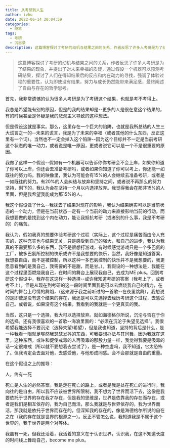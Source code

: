 ```yaml
---
title: 从考研到人生
author: ivhu
date: 2022-06-14 20:04:59
categories:
  - 随笔
tags:
  - 考研
  - 沉思录
description: 这篇博客探讨了考研的动机与结果之间的关系，作者反思了许多人考研是为了结果的现象，并提出了对未来幸福的质疑，通过假设一个机器可以预测考研结果，探讨了人们在得知结果后的反应和内在动力的寻找，强调了体验过程的重要性，认为即使没有结果，努力与成长仍然能带来满足感，最终阐述了自由与存在的哲学思考。
---
```


> 这篇博客探讨了考研的动机与结果之间的关系，作者反思了许多人考研是为了结果的现象，并提出了对未来幸福的质疑，通过假设一个机器可以预测考研结果，探讨了人们在得知结果后的反应和内在动力的寻找，强调了体验过程的重要性，认为即使没有结果，努力与成长仍然能带来满足感，最终阐述了自由与存在的哲学思考。

首先，我非常遗憾的认为很多人考研是为了考研这个结果，也就是考不考得上。

我总是希望能有别的原因，但是的我的结果却是--更多的人是很在意这个结果的，有的时候甚至是怀疑是我的悲观主义导致的这种想法。

但是假设这就是事实。那么，这里存在一个巨大的陷阱，也就是我所总结的人生三大谎言之一的--未来的谎言，我是为了未来的幸福（或者其他的什么东西，反正这里有一个词）。当然也不一定会掉入这个陷阱--因为这个目标并不一定是当前考研这个状态的唯一动力，或者说是唯一原因，更或者说它可以是一个不是很重要的原因。

我做了这样一个假设--假如有一个机器可以告诉你你考研会不会上岸，如果你知道了你可以上岸，你还会去准备考研吗，或者如果你知道了你可以考上，你还能一如既往的努力吗。我的映像里，我认为可能会有15%的人会继续去准备考研，或者是一如既往的努力。有20%的人会纠结与放弃和坚持之间，或者说不再那么的努力坚持，剩下的，我认为会在坚持一个月以内选择放弃。我觉得我会在那非15%的人里面，但是我希望我能成为那15%的人。

我这个假设做了什么--我抹去了结果对现在的影响，我认为结果确实可以是当前状态的一个动力，但是在当前状态一定有一个当前的动力来直接影响当前的行动，而我想要做的是找到这个内在动力，能让我抵抗考研（或者别的什么事，我是不考研的）的痛苦。

我认为，假如我真的想要体验考研这个过程（实际上，这个过程是痛苦而由令人充实的，这种充实也与结果无关，只是感受到自己的强大，和自己的进步，我认为我真的不需要那么多的东西，我不是很想打游戏，有时候感觉游戏只是一个多巴氨的工厂，被多巴氨所控制的快乐或许不是我想要的快乐，当然，我好像是知道答案，我想要自由，而不是被控制，所以这种一多巴氨控制的快乐并不是我想要的，我更愿意看到的是我自己，我需要的不是甜，而是甘。），我假设的一种想法是，我能在这个过程里面燃烧我自己，在时间的舞台上展现我自己，去成为ME plus。回到考研这个假设中，我存在这这样一种选择--或许我知道考研的答案（我考上了，或者考不上），但是从现在到考研的这一段时间里面我是可以去燃烧我自己的精力，在时间的舞台上尽情的舞蹈，（这来源于我之前听过的一首歌--在夜里跳舞），我想说的是即使是没有这个结果的存在，我还是可以先选择去经历考研这个过程，去感受自己。或者说，如果没有这个结果，我看到的我就是一个更真实的我。

当然，这只是一个选择，我大可以选择放弃。就如海德格尔所说，沉沦与否在于你的选择。还有我很喜欢的一首歌--海浪里面的：“必须在沉沦于失望见选择”。我很希望我能选择不要沉沦（选择失望/希望），但是我也知道，坚持的背后是什么，是一种我看一眼就足够然我瑟瑟发抖的东西，可我要想办法与其同舞，因为我就在这里，这种东西，或许和促使戒毒的人再吸毒的那股力量一样，我觉得我要是吸毒的话一定很难戒（所以就不要想着去尝试了），是一种空虚吗，我不知道，它太恐怖了。但我肯定会去面对他，去感受他，与他形成同感。会不会那就是自由的重量。

在这个假设之上的推导：

人，终有一死

死亡是人生的必然答案。我是走在死亡的路上，或者是我是处在死亡的进行时，我向往的是自由，所以我不应该被世界所限制，我不想为了世界而活下去，这像是我要依托于世界的存在我才存在，但是我的思维是，世界是依靠我的存在而存在，或者是我们是相互依存的，我为自己而活，那么我就是与世界依存的，我为世界而活，那我就是依托于世界而存在的，但深知我的存在的，像是海德格尔所说的自在之在（我的存在就是世界的根源之一）。反正不管怎么说，我知道我是不属于这个世界的，我于世界是两个对等体。

我虽有一死，但我还活着，我活着的意义在于认识世界，认识我，在这不知道长度的时间线上舞动自己，become me plus。
